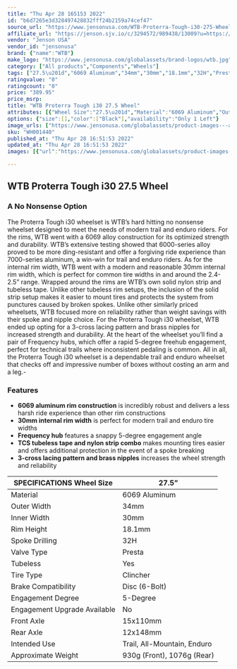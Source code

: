 ```yaml
---
title: "Thu Apr 28 165153 2022"
id: "b6d7265e3d328497428832fff24b2159a74cef47"
source_url: "https://www.jensonusa.com/WTB-Proterra-Tough-i30-275-Wheel"
affiliate_url: "https://jenson.sjv.io/c/3294572/989438/13009?u=https://www.jensonusa.com/WTB-Proterra-Tough-i30-275-Wheel"
vendor: "Jenson USA"
vendor_id: "jensonusa"
brand: {"name":"WTB"}
make_logo: "https://www.jensonusa.com/globalassets/brand-logos/wtb.jpg"
category: ["All products","Components","Wheels"]
tags: ["27.5\u201d","6069 Aluminum","34mm","30mm","18.1mm","32H","Presta","Yes","Clincher","Disc (6-Bolt)","5-Degree","No","15x110mm","12x148mm","Trail, All-Mountain, Enduro","930g (Front), 1076g (Rear)"]
ratingvalue: "0"
ratingcount: "0"
price: "389.95"
price_msrp: 
title: "WTB Proterra Tough i30 27.5 Wheel"
attributes: [{"Wheel Size":"27.5\u201d","Material":"6069 Aluminum","Outer Width":"34mm","Inner Width":"30mm","Rim Height":"18.1mm","Spoke Drilling":"32H","Valve Type":"Presta","Tubeless":"Yes","Tire Type":"Clincher","Brake Compatibility":"Disc (6-Bolt)","Engagement Degree":"5-Degree","Engagement Upgrade Available":"No","Front Axle":"15x110mm","Rear Axle":"12x148mm","Intended Use":"Trail, All-Mountain, Enduro","Approximate Weight":"930g (Front), 1076g (Rear)"}]
options: {"size":[],"color":["Black"],"availability":"Only 1 Left"}
image_urls: ["https://www.jensonusa.com/globalassets/product-images---all-assets/wtb/wh001440-12x148-32h-6b-ms.jpg","https://www.jensonusa.com/globalassets/product-images---all-assets/wtb/wh001440-12x148-32h-6b-ms_1.jpg","https://www.jensonusa.com/globalassets/product-images---all-assets/wtb/wh001440-12x148-32h-6b-ms_2.jpg"]
sku: "WH001440"
published_at: "Thu Apr 28 16:51:53 2022"
updated_at: "Thu Apr 28 16:51:53 2022"
images: [{"url":"https://www.jensonusa.com/globalassets/product-images---all-assets/wtb/wh001440-12x148-32h-6b-ms.jpg","path":"full/29ca004a5a98476c7a84275582d9884f647280ff.jpg","checksum":"f620b571e81b77a4c718b4c16e2bc6cd","status":"downloaded"},{"url":"https://www.jensonusa.com/globalassets/product-images---all-assets/wtb/wh001440-12x148-32h-6b-ms_1.jpg","path":"full/2a7cc2195ef94f3dd7cc81040f3a344c7af96558.jpg","checksum":"ee151935d510f3097721e0504c4f3717","status":"downloaded"},{"url":"https://www.jensonusa.com/globalassets/product-images---all-assets/wtb/wh001440-12x148-32h-6b-ms_2.jpg","path":"full/ce71be03727082611727eb5621b0d3c73f43f303.jpg","checksum":"b95f27b7d230a06049e6bfe822931d5e","status":"downloaded"}]

---
```

## WTB Proterra Tough i30 27.5 Wheel

### A No Nonsense Option

The Proterra Tough i30 wheelset is WTB’s hard hitting no nonsense wheelset
designed to meet the needs of modern trail and enduro riders. For the rims,
WTB went with a 6069 alloy construction for its optimized strength and
durability. WTB’s extensive testing showed that 6000-series alloy proved to be
more ding-resistant and offer a forgiving ride experience than 7000-series
aluminum, a win-win for trail and enduro riders. As for the internal rim
width, WTB went with a modern and reasonable 30mm internal rim width, which is
perfect for common tire widths in and around the 2.4-2.5” range. Wrapped
around the rims are WTB’s own solid nylon strip and tubeless tape. Unlike
other tubeless rim setups, the inclusion of the solid strip setup makes it
easier to mount tires and protects the system from punctures caused by broken
spokes. Unlike other similarly priced wheelsets, WTB focused more on
reliability rather than weight savings with their spoke and nipple choice. For
the Proterra Tough i30 wheelset, WTB ended up opting for a 3-cross lacing
pattern and brass nipples for increased strength and durability. At the heart
of the wheelset you’ll find a pair of Frequency hubs, which offer a rapid
5-degree freehub engagement, perfect for technical trails where inconsistent
pedaling is common. All in all, the Proterra Tough i30 wheelset is a
dependable trail and enduro wheelset that checks off and impressive number of
boxes without costing an arm and a leg.-

### Features

  * **6069 aluminum rim construction** is incredibly robust and delivers a less harsh ride experience than other rim constructions
  * **30mm internal rim width** is perfect for modern trail and enduro tire widths
  * **Frequency hub** features a snappy 5-degree engagement angle
  * **TCS tubeless tape and nylon strip combo** makes mounting tires easier and offers additional protection in the event of a spoke breaking
  * **3-cross lacing pattern and brass nipples** increases the wheel strength and reliability

SPECIFICATIONS Wheel Size | 27.5”  
---|---  
Material | 6069 Aluminum  
Outer Width | 34mm  
Inner Width | 30mm  
Rim Height | 18.1mm  
Spoke Drilling | 32H  
Valve Type | Presta  
Tubeless | Yes  
Tire Type | Clincher  
Brake Compatibility | Disc (6-Bolt)  
Engagement Degree | 5-Degree  
Engagement Upgrade Available | No  
Front Axle | 15x110mm  
Rear Axle | 12x148mm  
Intended Use | Trail, All-Mountain, Enduro  
Approximate Weight | 930g (Front), 1076g (Rear)

